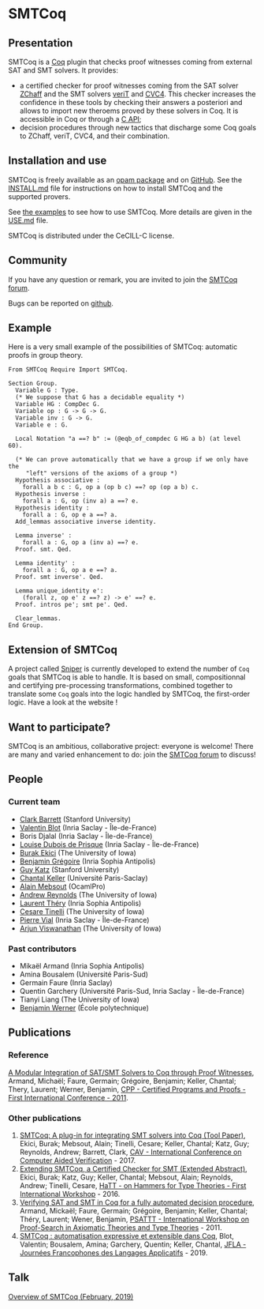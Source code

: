 # SMTCoq

## Presentation
SMTCoq is a [Coq](http://coq.inria.fr) plugin that checks proof witnesses coming from external SAT and SMT solvers. It provides:
* a certified checker for proof witnesses coming from the SAT solver
  [ZChaff](http://www.princeton.edu/~chaff/zchaff.html) and the SMT
  solvers [veriT](http://www.verit-solver.org) and
  [CVC4](http://cvc4.cs.stanford.edu/web). This checker increases the
  confidence in these tools by checking their answers a posteriori and
  allows to import new theroems proved by these solvers in Coq. It is
  accessible in Coq or through a [C API](capi);
* decision procedures through new tactics that discharge some Coq goals to ZChaff, veriT, CVC4, and their combination.

## Installation and use
SMTCoq is freely available as an [opam package](https://coq.inria.fr/opam/extra-dev/packages/coq-smtcoq) and on [GitHub](https://github.com/smtcoq/smtcoq). See the [INSTALL.md](https://github.com/smtcoq/smtcoq/blob/master/INSTALL.md) file for instructions on how to install SMTCoq and the supported provers.

See [the examples](https://github.com/smtcoq/smtcoq/blob/master/examples/Example.v) to see how to use SMTCoq. More details are given in the [USE.md](https://github.com/smtcoq/smtcoq/blob/master/USE.md) file.

SMTCoq is distributed under the CeCILL-C license.

## Community
If you have any question or remark, you are invited to join the
[SMTCoq forum](https://framateam.org/smtcoq).

Bugs can be reported on [github](https://github.com/smtcoq/smtcoq/issues).

## Example
Here is a very small example of the possibilities of SMTCoq: automatic proofs in group theory.

```coq
From SMTCoq Require Import SMTCoq.

Section Group.
  Variable G : Type.
  (* We suppose that G has a decidable equality *)
  Variable HG : CompDec G.
  Variable op : G -> G -> G.
  Variable inv : G -> G.
  Variable e : G.

  Local Notation "a ==? b" := (@eqb_of_compdec G HG a b) (at level 60).

  (* We can prove automatically that we have a group if we only have the
     "left" versions of the axioms of a group *)
  Hypothesis associative :
    forall a b c : G, op a (op b c) ==? op (op a b) c.
  Hypothesis inverse :
    forall a : G, op (inv a) a ==? e.
  Hypothesis identity :
    forall a : G, op e a ==? a.
  Add_lemmas associative inverse identity.

  Lemma inverse' :
    forall a : G, op a (inv a) ==? e.
  Proof. smt. Qed.

  Lemma identity' :
    forall a : G, op a e ==? a.
  Proof. smt inverse'. Qed.

  Lemma unique_identity e':
    (forall z, op e' z ==? z) -> e' ==? e.
  Proof. intros pe'; smt pe'. Qed.

  Clear_lemmas.
End Group.
```

## Extension of SMTCoq

A project called [Sniper](https://smtcoq.github.io/sniper) is currently developed 
to extend the number of `Coq` goals that SMTCoq is able to handle.
It is based on small, compositionnal and certifying pre-processing transformations,
combined together to translate some `Coq` goals into the logic handled by SMTCoq, 
the first-order logic. Have a look at the website !

## Want to participate?

SMTCoq is an ambitious, collaborative project: everyone is welcome!
There are many and varied enhancement to do: join the [SMTCoq
forum](https://framateam.org/smtcoq) to discuss!

## People
### Current team
* [Clark Barrett](http://www.cs.nyu.edu/~barrett) (Stanford University)
* [Valentin Blot](https://valentinblot.org/pro) (Inria Saclay - Île-de-France)
* Boris Djalal (Inria Saclay - Île-de-France)
* [Louise Dubois de Prisque](https://louiseddp.github.io/) (Inria Saclay - Île-de-France)
* [Burak Ekici](http://ekiciburak.github.io/) (The University of Iowa)
* [Benjamin Grégoire](https://www-sop.inria.fr/members/Benjamin.Gregoire/) (Inria Sophia Antipolis)
* [Guy Katz](http://stanford.edu/~guyk) (Stanford University)
* [Chantal Keller](https://www.lri.fr/~keller/index-en.html) (Université Paris-Saclay)
* [Alain Mebsout](https://mebsout.github.io/) (OcamlPro)
* [Andrew Reynolds](http://homepage.divms.uiowa.edu/~ajreynol) (The University of Iowa)
* [Laurent Théry](https://www-sop.inria.fr/marelle/Laurent.Thery/moi.html) (Inria Sophia Antipolis)
* [Cesare Tinelli](http://homepage.cs.uiowa.edu/~tinelli) (The University of Iowa)
* [Pierre Vial](https://pierrevial.github.io) (Inria Saclay - Île-de-France)
* [Arjun Viswanathan](http://homepage.divms.uiowa.edu/~viswanathn) (The University of Iowa)

### Past contributors
* Mikaël Armand (Inria Sophia Antipolis)
* Amina Bousalem (Université Paris-Sud)
* Germain Faure (Inria Saclay)
* Quentin Garchery (Université Paris-Sud, Inria Saclay - Île-de-France)
* Tianyi Liang (The University of Iowa)
* [Benjamin Werner](http://www.lix.polytechnique.fr/Labo/Benjamin.Werner) (École polytechnique)


## Publications
### Reference
[A Modular Integration of SAT/SMT Solvers to Coq through Proof Witnesses](http://hal.inria.fr/docs/00/63/91/30/PDF/cpp11.pdf), Armand, Michaël; Faure, Germain; Grégoire, Benjamin; Keller, Chantal; Thery, Laurent; Werner, Benjamin, [CPP - Certified Programs and Proofs - First International Conference - 2011](http://formes.asia/cpp).

### Other publications
1. [SMTCoq: A plug-in for integrating SMT solvers into Coq (Tool Paper)](http://homepage.divms.uiowa.edu/~tinelli/papers/EkiEtAl-CAV-17.pdf), Ekici, Burak; Mebsout, Alain; Tinelli, Cesare; Keller, Chantal; Katz, Guy; Reynolds, Andrew; Barrett, Clark, [CAV - International Conference on Computer Aided Verification](http://cavconference.org/2017) - 2017.
2. [Extending SMTCoq, a Certified Checker for SMT (Extended Abstract)](https://hal.inria.fr/hal-01388984/document), Ekici, Burak; Katz, Guy; Keller, Chantal; Mebsout, Alain; Reynolds, Andrew; Tinelli, Cesare, [HaTT - on Hammers for Type Theories - First International Workshop](https://hatt2016.inria.fr) - 2016.
3. [Verifying SAT and SMT in Coq for a fully automated decision procedure](http://hal.inria.fr/docs/00/61/40/41/PDF/ArmandAl.pdf), Armand, Mickaël; Faure, Germain; Grégoire, Benjamin; Keller, Chantal; Théry, Laurent; Wener, Benjamin, [PSATTT - International Workshop on Proof-Search in Axiomatic Theories and Type Theories](http://www.lix.polytechnique.fr/~lengrand/Events/PSATTT11) - 2011.
4. [SMTCoq : automatisation expressive et extensible dans Coq](https://hal.archives-ouvertes.fr/hal-02369249), Blot, Valentin; Bousalem, Amina; Garchery, Quentin; Keller, Chantal, [JFLA - Journées Francophones des Langages Applicatifs](http://dpt-info.u-strasbg.fr/~magaud/JFLA2019) - 2019.


## Talk
[Overview of SMTCoq (February, 2019)](https://github.com/smtcoq/smtcoq.github.io/blob/master/documents/overview_19-02-11.pdf)
